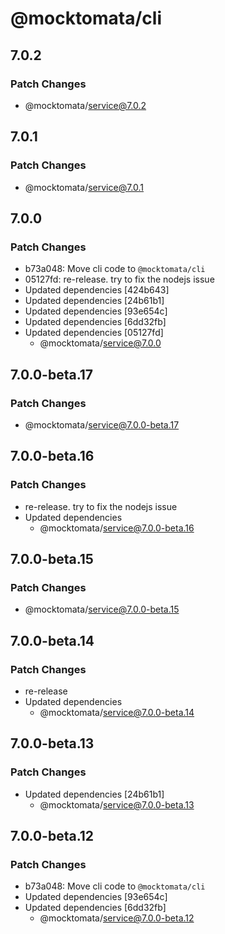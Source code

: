 # @mocktomata/cli

## 7.0.2

### Patch Changes

- @mocktomata/service@7.0.2

## 7.0.1

### Patch Changes

- @mocktomata/service@7.0.1

## 7.0.0

### Patch Changes

- b73a048: Move cli code to `@mocktomata/cli`
- 05127fd: re-release. try to fix the nodejs issue
- Updated dependencies [424b643]
- Updated dependencies [24b61b1]
- Updated dependencies [93e654c]
- Updated dependencies [6dd32fb]
- Updated dependencies [05127fd]
  - @mocktomata/service@7.0.0

## 7.0.0-beta.17

### Patch Changes

- @mocktomata/service@7.0.0-beta.17

## 7.0.0-beta.16

### Patch Changes

- re-release. try to fix the nodejs issue
- Updated dependencies
  - @mocktomata/service@7.0.0-beta.16

## 7.0.0-beta.15

### Patch Changes

- @mocktomata/service@7.0.0-beta.15

## 7.0.0-beta.14

### Patch Changes

- re-release
- Updated dependencies
  - @mocktomata/service@7.0.0-beta.14

## 7.0.0-beta.13

### Patch Changes

- Updated dependencies [24b61b1]
  - @mocktomata/service@7.0.0-beta.13

## 7.0.0-beta.12

### Patch Changes

- b73a048: Move cli code to `@mocktomata/cli`
- Updated dependencies [93e654c]
- Updated dependencies [6dd32fb]
  - @mocktomata/service@7.0.0-beta.12
